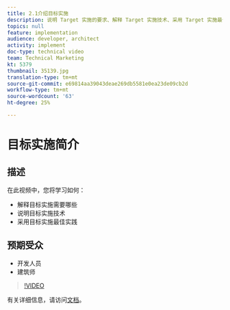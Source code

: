 ```yaml
---
title: 2.1介绍目标实施
description: 说明 Target 实施的要求、解释 Target 实施技术、采用 Target 实施最佳实践
topics: null
feature: implementation
audience: developer, architect
activity: implement
doc-type: technical video
team: Technical Marketing
kt: 5379
thumbnail: 35139.jpg
translation-type: tm+mt
source-git-commit: e69814aa39043deae269db5581e0ea23de09cb2d
workflow-type: tm+mt
source-wordcount: '63'
ht-degree: 25%

---
```



# 目标实施简介

## 描述

在此视频中，您将学习如何：

* 解释目标实施需要哪些
* 说明目标实施技术
* 采用目标实施最佳实践

## 预期受众

* 开发人员
* 建筑师

>[!VIDEO](https://video.tv.adobe.com/v/35139/?quality=12)

有关详细信息，请访问[文档](https://docs.adobe.com/content/help/en/target/using/implement-target/implementing-target.html)。
